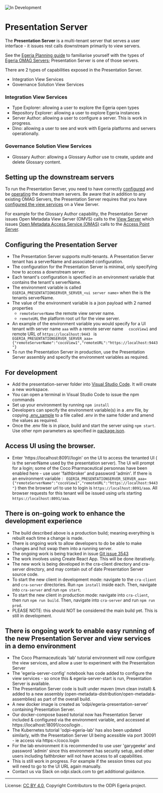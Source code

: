 <!-- SPDX-License-Identifier: CC-BY-4.0 -->
<!-- Copyright Contributors to the ODPi Egeria project. -->
 
![In Development](../../../open-metadata-publication/website/images/egeria-content-status-in-development.png#pagewidth)

# Presentation Server

The **Presentation Server** is a multi-tenant server that serves a user interface - it issues rest calls downstream primarily to view
servers.    

See the [Egeria Planning guide](https://github.com/odpi/egeria/tree/master/open-metadata-publication/website/planning-guide) to familiarise yourself with 
the types of [Egeria OMAG Servers](../../admin-services/docs/concepts/omag-server.md); Presentation Server is one of those servers.  

There are 2 types of capabilities exposed in the Presentation Server.
- Integration View Services
- Governance Solution View Services  

### Integration View Services

- Type Explorer: allowing a user to explore the Egeria open types
- Repository Explorer: allowing a user to explore Egeria instances
- Server Author: allowing a user to configure a server. This is work in progress.
- Dino: allowing a user to see and work with Egeria platforms and servers operationally.      

### Governance Solution View Services  
- Glossary Author: allowing a Glossary Author use to create, update and delete Glossary content.       

## Setting up the downstream servers  
 To run the Presentation Server, you need to have correctly [configured](../../admin-services/docs/user/configuring-an-omag-server.md) and be [operating](../../admin-services/docs/user/operating-omag-server.md) the downstream servers.
 Be aware that in addition to any existing OMAG Servers, the Presentation Server requires that you have [configured the view services](../../admin-services/docs/user/configuring-the-view-services.md) on a View Server. 

 For example for the Glossary Author capability, the Presentation Server issues Open Metadata View Server (OMVS) calls to the [View Server](../../admin-services/docs/concepts/view-server.md)
 which issues [Open Metadata Access Service (OMAS)](../../access-services/README.md) calls to the [Access Point Server](../../admin-services/docs/concepts/metadata-access-point.md).     
 
## Configuring the Presentation Server 
* The Presentation Server supports multi-tenants. A Presentation Server tenant has a serverName and associated configuration.
* The configuration for the Presentation Server is minimal, only specifying how to access a downstream server.     
* Each tenant's configuration is specified in an environment variable that contains the tenant's serverName. 
* The environment variable is called `EGERIA_PRESENTATIONSERVER_SERVER_<ui server name>`  when the <ui server name> is the tenants
 serverName.
* The value of the environment variable is a json payload with 2 named properties
    * `remoteServerName` the remote view server name.
    * `remoteURL` the platform root url for the view server. 
* An example of the environment variable you would specify for a UI tenant with server name `aaa` with a remote server name
`  cocoView1` and remote URL of `https://localhost:9443 ` is
 ` EGERIA_PRESENTATIONSERVER_SERVER_aaa={"remoteServerName":"cocoView1","remoteURL":"https://localhost:9443"}`
* To run the Presentation Server in production, use the Presentation Server assembly and specify the environment variables as required.   

## For development
 * Add the presentation-server folder into [Visual Studio Code](https://code.visualstudio.com/). It will create a new workspace.
 * You can open a terminal in Visual Studio Code to issue the npm commands
 * Set up your environment by running `npm install`
 * Developers can specify the environment variable(s) in a .env file, by copying [.env_sample](nodejs/.env_sample) to a file
 called .env in the same folder and amend the values as required.
 * Once the .env file is in place, build and start the server using `npm start`. Use other npm parameters as specified in [package.json](nodejs/package.json).  

## Access UI using the browser. 
 * Enter 'https://localhost:8091/<tenant-name>/login' on the UI to access the tenanted UI (<tenant-name> is the serverName used by the presentation server). The Ui will prompt for a login; some of the 
 Coco Pharmaceutical personnas have been enabled here - use user 'faithbroker' and password 'admin'. If there is an environment variable :
  ` EGERIA_PRESENTATIONSERVER_SERVER_aaa={"remoteServerName":"cocoView1","remoteURL":"https://localhost:9443"}`
  then the browser url to use to login is `https://localhost:8091/aaa`. All browser requests for this tenant will be issued using urls starting
  `https://localhost:8091/aaa`. 

## There is on-going work to enhance the development experience 
 * The build described above is a production build; meaning everything is rebuilt each time a change is made.
 * There is ongoing work to allow developers to do be able to make changes and hot swap them into a running server.
 * The ongoing work is being tracked in issue [Git issue 3543](https://github.com/odpi/egeria/issues/3543)
 * The work involves using Create React App. This will be done iteratively.
 * The new work is being developed in the cra-client directory and cra-server directory, and may contain out of date Presentation Server source code. 
 * To start the new client in development mode: navigate to the `cra-client` and `cra-server` directories. Run `npm install` inside each. Then, navigate into `cra-server` and run `npm start`.
 * To start the new client in production mode: navigate into `cra-client`, then run `npm run build`. Then, navigate into `cra-server` and run `npm run prod`.
 * PLEASE NOTE: this should NOT be considered the main build yet. This is still in development.

## There is ongoing work to enable easy running of the new Presentation Server and view services in a demo environment
 * The Coco Pharmaceuticals 'lab' tutorial environment will now configure the view services, and allow a user to experiment with the Presentation Server
 * The 'egeria-server-config' notebook has code added to configure the view services - so once this & egeria-server-start is run, Presentation Server is available.
 * The Presentation Server code is built under maven (mvn clean install) & added to a new assembly (open-metadata-distribution/open-metadata-assemblies) as part of the overall build.
 * A new docker image is created as 'odpi/egeria-presentation-server' containing Presentation Server.
 * Our docker-compose based tutorial now has Presentation Server included & configured via the environment variable, and accessed at https://localhost:18091/coco/login .
 * The Kubernetes tutorial 'odpi-egeria-lab' has also been updated similarly, with the Presentation Server UI being acessible via port 30091 - ie access via https:<<address-of-k8s-node>/coco.login
 * For the lab environment it is recommended to use user 'garygeeke' and password 'admin' since this environment has security setup, and other users including faithbroker will not have access to all capabilities. 
 * This is still work in progress. For example if the session times out you will need to go to the UI URL again manually.
 * Contact us via Slack on odpi.slack.com to get additional guidance.

----
License: [CC BY 4.0](https://creativecommons.org/licenses/by/4.0/),
Copyright Contributors to the ODPi Egeria project.